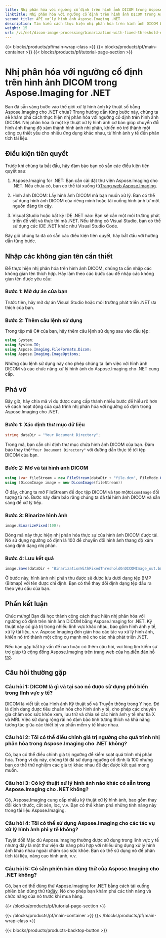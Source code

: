```yaml
---
title: Nhị phân hóa với ngưỡng cố định trên hình ảnh DICOM trong Aspose.Imaging for .NET
linktitle: Nhị phân hóa với ngưỡng cố định trên hình ảnh DICOM trong Aspose.Imaging for .NET
second_title: API xử lý hình ảnh Aspose.Imaging .NET
description: Tìm hiểu cách thực hiện nhị phân hóa trên hình ảnh DICOM bằng Aspose.Imaging for .NET. Hướng dẫn từng bước với các ví dụ về mã.
weight: 15
url: /vi/net/dicom-image-processing/binarization-with-fixed-threshold-on-dicom-image/
---
```


{{< blocks/products/pf/main-wrap-class >}}
{{< blocks/products/pf/main-container >}}
{{< blocks/products/pf/tutorial-page-section >}}

# Nhị phân hóa với ngưỡng cố định trên hình ảnh DICOM trong Aspose.Imaging for .NET

Bạn đã sẵn sàng bước vào thế giới xử lý hình ảnh kỹ thuật số bằng Aspose.Imaging cho .NET chưa? Trong hướng dẫn từng bước này, chúng ta sẽ khám phá cách thực hiện nhị phân hóa với ngưỡng cố định trên hình ảnh DICOM. Nhị phân hóa là một kỹ thuật xử lý hình ảnh cơ bản giúp chuyển đổi hình ảnh thang độ xám thành hình ảnh nhị phân, khiến nó trở thành một công cụ thiết yếu cho nhiều ứng dụng khác nhau, từ hình ảnh y tế đến phân tích tài liệu.

## Điều kiện tiên quyết

Trước khi chúng ta bắt đầu, hãy đảm bảo bạn có sẵn các điều kiện tiên quyết sau:

1.  Aspose.Imaging for .NET: Bạn cần cài đặt thư viện Aspose.Imaging cho .NET. Nếu chưa có, bạn có thể tải xuống từ[Trang web Aspose.Imaging](https://releases.aspose.com/imaging/net/).

2. Hình ảnh DICOM: Lấy hình ảnh DICOM mà bạn muốn xử lý. Bạn có thể sử dụng hình ảnh DICOM của riêng mình hoặc tải xuống hình ảnh từ một nguồn đáng tin cậy.

3. Visual Studio hoặc bất kỳ IDE .NET nào: Bạn sẽ cần một môi trường phát triển để viết và thực thi mã .NET. Nếu không có Visual Studio, bạn có thể sử dụng các IDE .NET khác như Visual Studio Code.

Bây giờ chúng ta đã có sẵn các điều kiện tiên quyết, hãy bắt đầu với hướng dẫn từng bước.

## Nhập các không gian tên cần thiết

Để thực hiện nhị phân hóa trên hình ảnh DICOM, chúng ta cần nhập các không gian tên thích hợp. Hãy làm theo các bước sau để nhập các không gian tên được yêu cầu:

### Bước 1: Mở dự án của bạn

Trước tiên, hãy mở dự án Visual Studio hoặc môi trường phát triển .NET ưa thích của bạn.

### Bước 2: Thêm câu lệnh sử dụng

Trong tệp mã C# của bạn, hãy thêm câu lệnh sử dụng sau vào đầu tệp:

```csharp
using System;
using System.IO;
using Aspose.Imaging.FileFormats.Dicom;
using Aspose.Imaging.ImageOptions;
```

Những câu lệnh sử dụng này cho phép chúng ta làm việc với hình ảnh DICOM và các chức năng xử lý hình ảnh do Aspose.Imaging cho .NET cung cấp.

## Phá vỡ

Bây giờ, hãy chia mã ví dụ được cung cấp thành nhiều bước để hiểu rõ hơn về cách hoạt động của quá trình nhị phân hóa với ngưỡng cố định trong Aspose.Imaging cho .NET.

### Bước 1: Xác định thư mục dữ liệu

```csharp
string dataDir = "Your Document Directory";
```

 Trong mã, bạn cần chỉ định thư mục chứa hình ảnh DICOM của bạn. Đảm bảo thay thế`"Your Document Directory"` với đường dẫn thực tế tới tệp DICOM của bạn.

### Bước 2: Mở và tải hình ảnh DICOM

```csharp
using (var fileStream = new FileStream(dataDir + "file.dcm", FileMode.Open, FileAccess.Read))
using (DicomImage image = new DicomImage(fileStream))
```

 Ở đây, chúng ta mở FileStream để đọc tệp DICOM và tạo một`DicomImage` đối tượng từ nó. Bước này đảm bảo rằng chúng ta đã tải hình ảnh DICOM và sẵn sàng để xử lý tiếp.

### Bước 3: Binarize hình ảnh

```csharp
image.BinarizeFixed(100);
```

Dòng mã này thực hiện nhị phân hóa thực sự của hình ảnh DICOM được tải. Nó sử dụng ngưỡng cố định là 100 để chuyển đổi hình ảnh thang độ xám sang định dạng nhị phân.

### Bước 4: Lưu kết quả

```csharp
image.Save(dataDir + "BinarizationWithFixedThresholdOnDICOMImage_out.bmp", new BmpOptions());
```

Ở bước này, hình ảnh nhị phân thu được sẽ được lưu dưới dạng tệp BMP (Bitmap) với tên được chỉ định. Bạn có thể thay đổi định dạng tệp đầu ra theo yêu cầu của bạn.

## Phần kết luận

Chúc mừng! Bạn đã học thành công cách thực hiện nhị phân hóa với ngưỡng cố định trên hình ảnh DICOM bằng Aspose.Imaging for .NET. Kỹ thuật này có giá trị trong nhiều lĩnh vực khác nhau, bao gồm hình ảnh y tế, xử lý tài liệu, v.v. Aspose.Imaging đơn giản hóa các tác vụ xử lý hình ảnh, khiến nó trở thành một công cụ mạnh mẽ cho các nhà phát triển .NET.

Nếu bạn gặp bất kỳ vấn đề nào hoặc có thêm câu hỏi, vui lòng tìm kiếm sự trợ giúp từ cộng đồng Aspose.Imaging trên trang web của họ.[diễn đàn hỗ trợ](https://forum.aspose.com/).

## Câu hỏi thường gặp

### Câu hỏi 1: DICOM là gì và tại sao nó được sử dụng phổ biến trong lĩnh vực y tế?

DICOM là viết tắt của Hình ảnh Kỹ thuật số và Truyền thông trong Y học. Đó là định dạng được tiêu chuẩn hóa cho hình ảnh y tế, cho phép các chuyên gia chăm sóc sức khỏe xem, lưu trữ và chia sẻ các hình ảnh y tế như tia X và MRI. Việc sử dụng rộng rãi nó đảm bảo tính tương thích và khả năng tương tác giữa các thiết bị và phần mềm y tế khác nhau.

### Câu hỏi 2: Tôi có thể điều chỉnh giá trị ngưỡng cho quá trình nhị phân hóa trong Aspose.Imaging cho .NET không?

Có, bạn có thể điều chỉnh giá trị ngưỡng để kiểm soát quá trình nhị phân hóa. Trong ví dụ này, chúng tôi đã sử dụng ngưỡng cố định là 100 nhưng bạn có thể thử nghiệm các giá trị khác nhau để đạt được kết quả mong muốn.

### Câu hỏi 3: Có kỹ thuật xử lý hình ảnh nào khác có sẵn trong Aspose.Imaging cho .NET không?

Có, Aspose.Imaging cung cấp nhiều kỹ thuật xử lý hình ảnh, bao gồm thay đổi kích thước, cắt xén, lọc, v.v. Bạn có thể khám phá những tính năng này trong tài liệu Aspose.Imaging.

### Câu hỏi 4: Tôi có thể sử dụng Aspose.Imaging cho các tác vụ xử lý hình ảnh phi y tế không?

Tuyệt đối! Mặc dù Aspose.Imaging thường được sử dụng trong lĩnh vực y tế nhưng đây là một thư viện đa năng phù hợp với nhiều ứng dụng xử lý hình ảnh khác nhau ngoài chăm sóc sức khỏe. Bạn có thể sử dụng nó để phân tích tài liệu, nâng cao hình ảnh, v.v.

### Câu hỏi 5: Có sẵn phiên bản dùng thử của Aspose.Imaging cho .NET không?

 Có, bạn có thể dùng thử Aspose.Imaging for .NET bằng cách tải xuống phiên bản dùng thử từ[đây](https://releases.aspose.com/). Nó cho phép bạn khám phá các tính năng và chức năng của nó trước khi mua hàng.

{{< /blocks/products/pf/tutorial-page-section >}}

{{< /blocks/products/pf/main-container >}}
{{< /blocks/products/pf/main-wrap-class >}}

{{< blocks/products/products-backtop-button >}}
